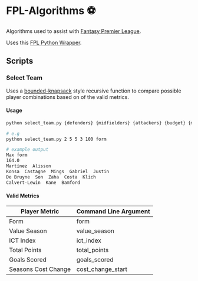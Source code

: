 # FPL-Algorithms ⚽

Algorithms used to assist with [Fantasy Premier League](https://fantasy.premierleague.com/).

Uses this [FPL Python Wrapper](https://fpl.readthedocs.io/en/latest/).

## Scripts

### Select Team

Uses a [bounded-knapsack](https://en.wikipedia.org/wiki/Knapsack_problem) style recursive function to compare possible player combinations based on of the valid metrics.

#### Usage

```bash
python select_team.py {defenders} {midfielders} {attackers} {budget} {metric}

# e.g
python select_team.py 2 5 5 3 100 form

# example output
Max form
164.0
Martínez  Alisson
Konsa  Castagne  Mings  Gabriel  Justin
De Bruyne  Son  Zaha  Costa  Klich
Calvert-Lewin  Kane  Bamford
```

#### Valid Metrics

| Player Metric       | Command Line Argument |
|---------------------|-----------------------|
| Form                | form                  |
| Value Season        | value_season          |
| ICT Index           | ict_index             |
| Total Points        | total_points          |
| Goals Scored        | goals_scored          |
| Seasons Cost Change | cost_change_start     |